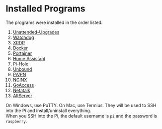 # Installed Programs
The programs were installed in the order listed.
1. [Unattended-Upgrades](/Raspberry%20Pi%204/Installed%20Programs/01%20-%20Unattended-Upgrades.md)
2. [Watchdog](/Raspberry%20Pi%204/Installed%20Programs/02%20-%20Watchdog.md)
3. [XRDP](/Raspberry%20Pi%204/Installed%20Programs/03%20-%20XRDP.md)
4. [Docker](/Raspberry%20Pi%204/Installed%20Programs/04%20-%20Docker.md)
5. [Portainer](/Raspberry%20Pi%204/Installed%20Programs/05%20-%20Portainer.md)
6. [Home Assistant](/Raspberry%20Pi%204/Installed%20Programs/06%20-%20Home%20Assistant.md)
7. [Pi-Hole](/Raspberry%20Pi%204/Installed%20Programs/07%20-%20Pi-Hole.md)
8. [Unbound](/Raspberry%20Pi%204/Installed%20Programs/08%20-%20Unbound.md)
9. [PiVPN](/Raspberry%20Pi%204/Installed%20Programs/09%20-%20PiVPN.md)
10. [NGINX](/Raspberry%20Pi%204/Installed%20Programs/10%20-%20NGINX.md)
11. [GoAccess](/Raspberry%20Pi%204/Installed%20Programs/11%20-%20GoAccess.md)
12. [Netatalk](/Raspberry%20Pi%204/Installed%20Programs/12%20-%20Netatalk.md)
13. [AltServer](/Raspberry%20Pi%204/Installed%20Programs/13%20-%20AltServer.md)

On Windows, use PuTTY. On Mac, use Termius. They will be used to SSH into the Pi and install/uninstall everything. <br>
When you SSH into the Pi, the default username is `pi` and the password is `raspberry`.